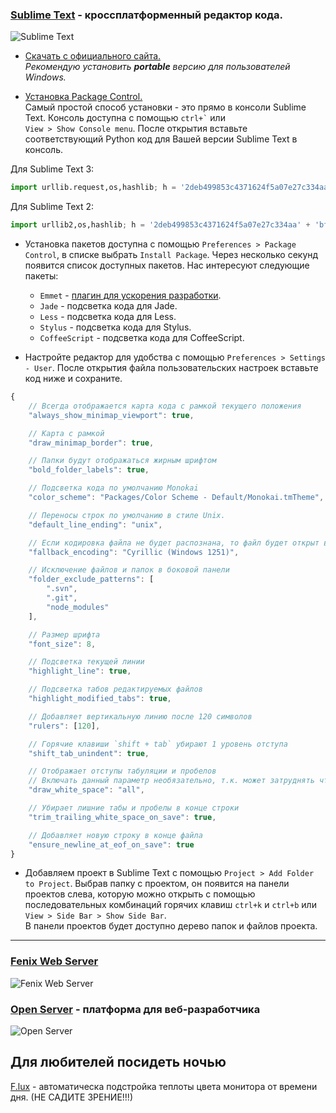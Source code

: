 ### [Sublime Text](http://www.sublimetext.com/) - кроссплатформенный редактор кода.
![Sublime Text](http://beta.hstor.org/storage2/8a4/83f/7a7/8a483f7a7efcf995491cb6d6a6474010.png)<br>

* [Скачать с официального сайта.](http://www.sublimetext.com/3)<br>
_Рекомендую установить **portable** версию для пользователей Windows._

* [Установка Package Control.](https://sublime.wbond.net/installation)<br>
Самый простой способ установки - это прямо в консоли Sublime Text. Консоль доступна с помощью `` ctrl+` `` или<br>
`View > Show Console menu`. После открытия вставьте соответствующий Python код для Вашей версии Sublime Text в консоль.

Для Sublime Text 3:
```python
import urllib.request,os,hashlib; h = '2deb499853c4371624f5a07e27c334aa' + 'bf8c4e67d14fb0525ba4f89698a6d7e1'; pf = 'Package Control.sublime-package'; ipp = sublime.installed_packages_path(); urllib.request.install_opener( urllib.request.build_opener( urllib.request.ProxyHandler()) ); by = urllib.request.urlopen( 'http://packagecontrol.io/' + pf.replace(' ', '%20')).read(); dh = hashlib.sha256(by).hexdigest(); print('Error validating download (got %s instead of %s), please try manual install' % (dh, h)) if dh != h else open(os.path.join( ipp, pf), 'wb' ).write(by)
```

Для Sublime Text 2:
```python
import urllib2,os,hashlib; h = '2deb499853c4371624f5a07e27c334aa' + 'bf8c4e67d14fb0525ba4f89698a6d7e1'; pf = 'Package Control.sublime-package'; ipp = sublime.installed_packages_path(); os.makedirs( ipp ) if not os.path.exists(ipp) else None; urllib2.install_opener( urllib2.build_opener( urllib2.ProxyHandler()) ); by = urllib2.urlopen( 'http://packagecontrol.io/' + pf.replace(' ', '%20')).read(); dh = hashlib.sha256(by).hexdigest(); open( os.path.join( ipp, pf), 'wb' ).write(by) if dh == h else None; print('Error validating download (got %s instead of %s), please try manual install' % (dh, h) if dh != h else 'Please restart Sublime Text to finish installation')
```

* Установка пакетов доступна с помощью `Preferences > Package Control`, в списке выбрать `Install Package`. Через несколько секунд появится список доступных пакетов.
Нас интересуют следующие пакеты:<br>
	* `Emmet` - [плагин для ускорения разработки](http://emmet.io/).
	* `Jade` - подсветка кода для Jade.
	* `Less` - подсветка кода для Less.
	* `Stylus` - подсветка кода для Stylus.
	* `CoffeeScript` - подсветка кода для CoffeeScript.

* Настройте редактор для удобства с помощью `Preferences > Settings - User`. После открытия файла пользовательских настроек вставьте код ниже и сохраните.
```js
{
	// Всегда отображается карта кода с рамкой текущего положения
	"always_show_minimap_viewport": true,

	// Карта с рамкой
	"draw_minimap_border": true,

	// Папки будут отображаться жирным шрифтом
	"bold_folder_labels": true,

	// Подсветка кода по умолчанию Monokai
	"color_scheme": "Packages/Color Scheme - Default/Monokai.tmTheme",

	// Переносы строк по умолчанию в стиле Unix.
	"default_line_ending": "unix",

	// Если кодировка файла не будет распознана, то файл будет открыт в Кириллице (Windows 1251)
	"fallback_encoding": "Cyrillic (Windows 1251)",

	// Исключение файлов и папок в боковой панели
	"folder_exclude_patterns": [
		".svn",
		".git",
		"node_modules"
	],

	// Размер шрифта
	"font_size": 8,

	// Подсветка текущей линии
	"highlight_line": true,

	// Подсветка табов редактируемых файлов
	"highlight_modified_tabs": true,

	// Добавляет вертикальную линию после 120 символов
	"rulers": [120],

	// Горячие клавиши `shift + tab` убирают 1 уровень отступа
	"shift_tab_unindent": true,

	// Отображает отступы табуляции и пробелов
	// Включать данный параметр необязательно, т.к. может затруднять чтение кода
	"draw_white_space": "all",

	// Убирает лишние табы и пробелы в конце строки
	"trim_trailing_white_space_on_save": true,

	// Добавляет новую строку в конце файла
	"ensure_newline_at_eof_on_save": true
}

```

* Добавляем проект в Sublime Text с помощью `Project > Add Folder to Project`. Выбрав папку с проектом, он появится на панели проектов слева, которую можно открыть с помощью последовательных комбинаций горячих клавиш `ctrl+k` и `ctrl+b` или `View > Side Bar > Show Side Bar`.<br>
В панели проектов будет доступно дерево папок и файлов проекта.

***

### [Fenix Web Server](http://fenixwebserver.com/)
![Fenix Web Server](https://camo.githubusercontent.com/a9eb02f67254c031f817674a02144b01b01ada2a/687474703a2f2f66656e69787765627365727665722e636f6d2f696d672f77696e33322f62616e6e65725f6465766963652e706e67)

### [Open Server](http://open-server.ru/) - платформа для веб-разработчика
![Open Server](http://open-server.ru/files/l2.png)

## Для любителей посидеть ночью
[F.lux](https://justgetflux.com/) - автоматическа подстройка теплоты цвета монитора от времени дня. (НЕ САДИТЕ ЗРЕНИЕ!!!)
